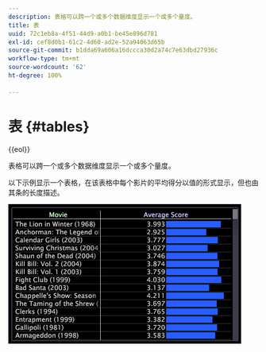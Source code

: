 ```yaml
---
description: 表格可以跨一个或多个数据维度显示一个或多个量度。
title: 表
uuid: 72c1eb8a-4f51-44d9-a0b1-be45e896d781
exl-id: cef8d0b1-61c2-4d60-ad2e-52a94063d65b
source-git-commit: b1dda69a606a16dccca30d2a74c7e63dbd27936c
workflow-type: tm+mt
source-wordcount: '62'
ht-degree: 100%

---
```


# 表 {#tables}

{{eol}}

表格可以跨一个或多个数据维度显示一个或多个量度。

以下示例显示一个表格，在该表格中每个影片的平均得分以值的形式显示，但也由其条的长度描述。

![](assets/vis_Table.png)
